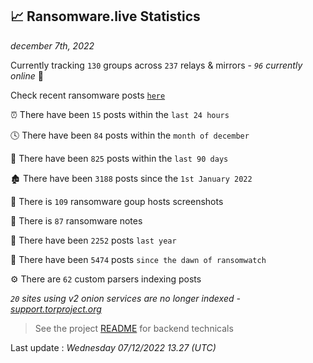 
## 📈 Ransomware.live Statistics
_december 7th, 2022_

Currently tracking `130` groups across `237` relays & mirrors - _`96` currently online_ 📡

Check recent ransomware posts [`here`](recentposts.md)


⏰ There have been `15` posts within the `last 24 hours`

🕓 There have been `84` posts within the `month of december`

📅 There have been `825` posts within the `last 90 days`

🏚 There have been `3188` posts since the `1st January 2022`

📸 There is `109` ransomware goup hosts screenshots

📝 There is `87` ransomware notes

🚀 There have been `2252` posts `last year`

🐣 There have been `5474` posts `since the dawn of ransomwatch`

⚙️ There are `62` custom parsers indexing posts

_`20` sites using v2 onion services are no longer indexed - [support.torproject.org](https://support.torproject.org/onionservices/v2-deprecation/)_

> See the project [README](https://github.com/jmousqueton/ransomwatch#readme) for backend technicals



Last update : _Wednesday 07/12/2022 13.27 (UTC)_

